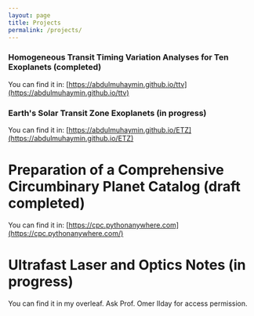 ```yaml
---
layout: page
title: Projects
permalink: /projects/
---
```


### Homogeneous Transit Timing Variation Analyses for Ten Exoplanets (completed)

You can find it in: [https://abdulmuhaymin.github.io/ttv](https://abdulmuhaymin.github.io/ttv)

### Earth's Solar Transit Zone Exoplanets (in progress)

You can find it in: [https://abdulmuhaymin.github.io/ETZ](https://abdulmuhaymin.github.io/ETZ)

# Preparation of a Comprehensive Circumbinary Planet Catalog (draft completed)

You can find it in: [https://cpc.pythonanywhere.com](https://cpc.pythonanywhere.com/)

# Ultrafast Laser and Optics Notes (in progress)

You can find it in my overleaf. Ask Prof. Omer Ilday for access permission. 




